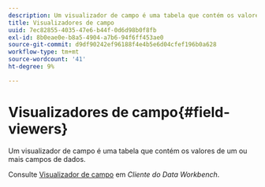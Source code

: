 ```yaml
---
description: Um visualizador de campo é uma tabela que contém os valores de um ou mais campos de dados.
title: Visualizadores de campo
uuid: 7ec82855-4035-47e6-b44f-0d6d98b0f8fb
exl-id: 8b0eae0e-b8a5-4904-a7b6-94f6ff453ae0
source-git-commit: d9df90242ef96188f4e4b5e6d04cfef196b0a628
workflow-type: tm+mt
source-wordcount: '41'
ht-degree: 9%

---
```


# Visualizadores de campo{#field-viewers}

Um visualizador de campo é uma tabela que contém os valores de um ou mais campos de dados.

Consulte [Visualizador de campo](../../../../home/c-get-started/c-admin-intrf/c-dataset-mgrs/c-fld-vwrs/c-fld-vwrs.md#concept-194cb94501564145ae059e53c0e4bec3) em *Cliente do Data Workbench*.
